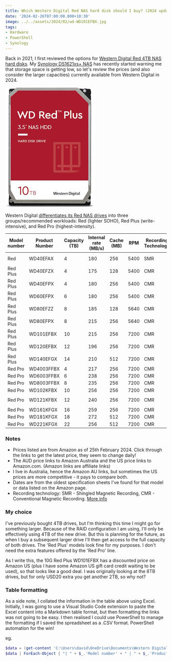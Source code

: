 ```yaml
---
title: Which Western Digital Red NAS hard disk should I buy? (2024 update)
date: '2024-02-26T07:00:00.000+10:30'
image: ../../assets/2024/02/wd-WD101EFBX.jpg
tags:
- Hardware
- PowerShell
- Synology
---
```


Back in 2021, I first reviewed the options for [Western Digital Red 4TB NAS hard disks](/2021/07/ws-red-nas-hdd.html). My [Synology DS1621xs+ NAS](/2021/04/synology-DS1621xs-review.html) has recently started warning me that storage space is getting low, so let's review the prices (and also consider the larger capacities) currently available from Western Digital in 2024.

![Western Digital WD Red Plus 10TB hard drive](../../assets/2024/02/wd-WD101EFBX.jpg)

Western Digital [differentiates its Red NAS drives](https://blog.westerndigital.com/wd-red-nas-drives/) into three groups/recommended workloads: Red (lighter SOHO), Red Plus (write-intensive), and Red Pro (highest-intensity).

| Model number | Product Number | Capacity (TB) | Internal rate (MB/s) | Cache (MB) | RPM | Recording Technology | Approx. Date | Spec sheet | Price (AUD) | Price (USD) |
|--------------|----------------|---------------|----------------------|------------|------|--------------|--------------|----------------|-------------|-------|
| Red | WD40EFAX | 4 | 180 | 256 | 5400 | SMR | Aug-20 | [Link](https://products.wdc.com/library/SpecSheet/ENG/2579-810238.pdf) | [230](https://www.amazon.com.au/Red-4TB-Hard-Drive-WD40EFAX/dp/B083XVY99B?dchild=1&keywords=WD40EFAX&qid=1626346773&s=computers&sr=1-1&th=1&linkCode=ll1&tag=flcdrg07-22&linkId=d74f62bc00a92d80a696b34cc98f54b9&language=en_AU&ref_=as_li_ss_tl) | [n/a](https://www.amazon.com/Red-4TB-Internal-Hard-Drive/dp/B083XVY99B?th=1&linkCode=ll1&tag=flcdrg0e-20&linkId=0f26c5d4d7be6c1eb61875482a35e5be&language=en_US&ref_=as_li_ss_tl) |
| Red Plus | WD40EFZX | 4 | 175 | 128 | 5400 | CMR | Jan-21 | [Link](https://documents.westerndigital.com/content/dam/doc-library/en_us../../assets/public/western-digital/product/internal-drives/wd-red-plus-hdd/product-brief-western-digital-wd-red-plus-hdd.pdf) | [257](https://www.amazon.com.au/Western-Digital-Plus-Internal-Drive-dp-B08VH8C3WZ/dp/B08VH8C3WZ?th=1&linkCode=ll1&tag=flcdrg07-22&linkId=74727ee5a46beb6f7943f833a2f00838&language=en_AU&ref_=as_li_ss_tl) | [111](https://www.amazon.com/Western-Digital-Plus-Internal-Drive/dp/B08VH8C3WZ?th=1&linkCode=ll1&tag=flcdrg0e-20&linkId=f31e48f0c116c6bbcf372e00c57a7968&language=en_US&ref_=as_li_ss_tl) |
| Red Plus | WD40EFPX | 4 | 180 | 256 | 5400 | CMR | Sep-22 | [Link](https://www.westerndigital.com/products/internal-drives/wd-red-plus-sata-3-5-hdd?sku=WD40EFPX) | [202](https://www.amazon.com.au/Western-Digital-10TB-Internal-Drive-dp-B08V13TGP4/dp/B0BDXSK2K7?th=1&linkCode=ll1&tag=flcdrg07-22&linkId=b63b9624074ab09b2cf289d64742c694&language=en_AU&ref_=as_li_ss_tl) | [n/a](https://www.amazon.com/Western-Digital-Plus-Internal-Drive/dp/B0BDXSK2K7?th=1&linkCode=ll1&tag=flcdrg0e-20&linkId=9637a9c251a77de3d05ccbbb7df490e2&language=en_US&ref_=as_li_ss_tl) |
| Red Plus | WD60EFPX | 6 | 180 | 256 | 5400 | CMR | Sep-22 | [Link](https://www.westerndigital.com/products/internal-drives/wd-red-plus-sata-3-5-hdd?sku=WD60EFPX) | [289](https://www.amazon.com.au/Western-Digital-10TB-Internal-Drive-dp-B08V13TGP4/dp/B0BDXQ61Z9?th=1&linkCode=ll1&tag=flcdrg07-22&linkId=c4b8d21953b79d713adf23511460b7c8&language=en_AU&ref_=as_li_ss_tl) | [n/a](https://www.amazon.com/Western-Digital-Plus-Internal-Drive/dp/B0BDXQ61Z9?th=1&linkCode=ll1&tag=flcdrg0e-20&linkId=85499246c43c8e95ac50fa687cbb37e8&language=en_US&ref_=as_li_ss_tl) |
| Red Plus | WD80EFZZ | 8 | 185 | 128 | 5640 | CMR | Jan-22 | [Link](https://www.westerndigital.com/products/internal-drives/wd-red-plus-sata-3-5-hdd?sku=WD80EFZZ) | [313](https://www.amazon.com.au/Western-Digital-10TB-Internal-Drive-dp-B09QQX27GM/dp/B08TZPS4QQ?th=1&linkCode=ll1&tag=flcdrg07-22&linkId=d99612013fa1b1bcb3fecc74e55f7fde&language=en_AU&ref_=as_li_ss_tl) | [n/a](https://www.amazon.com/Western-Digital-Plus-Internal-Drive/dp/B09QQX27GM?th=1&linkCode=ll1&tag=flcdrg0e-20&linkId=e7cbe45ccb3361781c70391586e74b78&language=en_US&ref_=as_li_ss_tl) |
| Red Plus | WD80EFPX | 8 | 215 | 256 | 5640 | CMR | Nov-23 | [Link](https://www.westerndigital.com/products/internal-drives/wd-red-plus-sata-3-5-hdd?sku=WD80EFPX) | [308](https://www.amazon.com.au/Western-Digital-Plus-Internal-Drive/dp/B0CMQ6SK7W?crid=9RHY7XTKL3SI&dib=eyJ2IjoiMSJ9.gkQRWHqEEwubKcMIl9604QlOTNg9dQbW3k2k8WAZ_1EsX-7HmE-JcsnSH1EH35lXMyA7kkgp6S7_AzLHelxYlrtDNJ4VcgVBqFbLVqkx8YVA6KgHtn5kxzZfxZd3Mv77ITIhu7FLOBpBSCToZPnob5gXjybWAOvLzIDNQJkXZg6NtwAJAo_zSwYVEfqsyZ_XEfJb8qVZC0MSe4W_nHAG2cKNkr7gw2_c7KyKm8QMjzlAUVYQ7OtLJUq23U4aLJHn5RoEMD0gWipwjxvYqGjSc1jTEdhpJGaif-H7p3sWgKU.ImTpzQDPyi41cqaBqHcMVLfC-Wxy13rb23vO4KeY6gk&dib_tag=se&keywords=WD80EFZZ&qid=1708837190&s=computers&sprefix=wd80efzz%2Ccomputers%2C353&sr=1-2&th=1&linkCode=ll1&tag=flcdrg07-22&linkId=e16bb7109183e849a1f392769bdd5855&language=en_AU&ref_=as_li_ss_tl) | [179](https://www.amazon.com/Western-Digital-Plus-Internal-Drive/dp/B0CMQ6SK7W?th=1&linkCode=ll1&tag=flcdrg0e-20&linkId=3c5cc0823d08c1dd87be175034c24c3e&language=en_US&ref_=as_li_ss_tl) |
| Red Plus | WD101EFBX | 10 | 215 | 256 | 7200 | CMR | Jan-20 | [Link](https://www.westerndigital.com/products/internal-drives/wd-red-plus-sata-3-5-hdd?sku=WD101EFBX) | [398](https://www.amazon.com.au/Western-Digital-10TB-Internal-Drive-dp-B08TZPS4QQ/dp/B08TZPS4QQ?th=1&linkCode=ll1&tag=flcdrg07-22&linkId=134237545e468bdb522ce2c3f361af66&language=en_AU&ref_=as_li_ss_tl) | [199](https://www.amazon.com/Western-Digital-10TB-Internal-Drive/dp/B08TZPS4QQ?th=1&linkCode=ll1&tag=flcdrg0e-20&linkId=ecbb8065e119844f0bb8828567695890&language=en_US&ref_=as_li_ss_tl) |
| Red Plus | WD120EFBX | 12 | 196 | 256 | 7200 | CMR | Jan-21 | [Link](https://www.westerndigital.com/products/internal-drives/wd-red-plus-sata-3-5-hdd?sku=WD120EFBX) | [515](https://www.amazon.com.au/Western-Digital-10TB-Internal-Drive-dp-B08V1L1WYD/dp/B08TZPS4QQ?th=1&linkCode=ll1&tag=flcdrg07-22&linkId=15a172fe41755f086ba315dbd09c33b1&language=en_AU&ref_=as_li_ss_tl) | [n/a](https://www.amazon.com/Western-Digital-12TB-Internal-Drive/dp/B08V1L1WYD?&linkCode=ll1&tag=flcdrg0e-20&linkId=4175b18c53c92165c9e6d800db4978cf&language=en_US&ref_=as_li_ss_tl) |
| Red Plus | WD140EFGX | 14 | 210 | 512 | 7200 | CMR | Jan-20 | [Link](https://www.westerndigital.com/products/internal-drives/wd-red-plus-sata-3-5-hdd?sku=WD140EFGX) | [658](https://www.amazon.com.au/Western-Digital-10TB-Internal-Drive-dp-B08V13TGP4/dp/B08TZPS4QQ?th=1&linkCode=ll1&tag=flcdrg07-22&linkId=b862770668bed956501297f0463ed777&language=en_AU&ref_=as_li_ss_tl) | [n/a](https://www.amazon.com/Western-Digital-14TB-Internal-Drive/dp/B08V13TGP4?th=1&linkCode=ll1&tag=flcdrg0e-20&linkId=f643646b1bdfa3d08cbda631f8cae94e&language=en_US&ref_=as_li_ss_tl) |
| Red Pro | WD4003FFBX | 4 | 217 | 256 | 7200 | CMR | Sep-20 | [Link](https://www.westerndigital.com/products/internal-drives/wd-red-pro-sata-hdd?sku=WD4003FFBX) | [212](https://www.amazon.com.au/4TB-Red-Pro-Hard-Drive/dp/B07B1WK3N5?dchild=1&keywords=WD4003FFBX&qid=1626346992&s=computers&sr=1-2&linkCode=ll1&tag=flcdrg07-22&linkId=77956e3b870c572e4b3b579dc502e6b9&language=en_AU&ref_=as_li_ss_tl) | [n/a](https://www.amazon.com/Western-Digital-Red-Hard-Drive/dp/B07B1WK3N5?th=1&linkCode=ll1&tag=flcdrg0e-20&linkId=a33822a4450a126eada949402eb52b27&language=en_US&ref_=as_li_ss_tl) |
| Red Pro | WD6003FFBX  | 6 | 238 | 256 | 7200 | CMR | Feb-18 | [Link](https://www.westerndigital.com/products/internal-drives/wd-red-pro-sata-hdd?sku=WD6003FFBX) | [339](https://www.amazon.com.au/4TB-Red-Pro-Hard-Drive/dp/B07B1HX5KN?dchild=1&keywords=WD4003FFBX&qid=1626346992&s=computers&sr=1-2&th=1&linkCode=ll1&tag=flcdrg07-22&linkId=8358a3cdb826115a4567937324cf29d2&language=en_AU&ref_=as_li_ss_tl) | [204](https://www.amazon.com/Western-Digital-Red-Hard-Drive/dp/B07B1HX5KN?th=1&linkCode=ll1&tag=flcdrg0e-20&linkId=1c58a85aa516335d463cb53c9c1220d7&language=en_US&ref_=as_li_ss_tl) |
| Red Pro | WD8003FFBX  | 8 | 235 | 256 | 7200 | CMR | Apr-18 | [Link](https://www.westerndigital.com/products/internal-drives/wd-red-pro-sata-hdd?sku=WD8003FFBX) | [404](https://www.amazon.com.au/4TB-Red-Pro-Hard-Drive/dp/B07D3N95GS?dchild=1&keywords=WD4003FFBX&qid=1626346992&s=computers&sr=1-2&th=1&linkCode=ll1&tag=flcdrg07-22&linkId=c75bca9d884b1085b19f9d00463b1dad&language=en_AU&ref_=as_li_ss_tl) | [229](https://www.amazon.com/Western-Digital-Red-Hard-Drive/dp/B07D3N95GS?th=1&linkCode=ll1&tag=flcdrg0e-20&linkId=ad002cd6a9e2f98b27695596a1bbfe5a&language=en_US&ref_=as_li_ss_tl) |
| Red Pro | WD102KFBX | 10 | 256 | 256 | 7200 | CMR | Jan-20 | [Link](https://www.westerndigital.com/products/internal-drives/wd-red-pro-sata-hdd?sku=WD102KFBX) | [465](https://www.amazon.com.au/4TB-Red-Pro-Hard-Drive/dp/B084F34HZ6?dchild=1&keywords=WD4003FFBX&qid=1626346992&s=computers&sr=1-2&th=1&linkCode=ll1&tag=flcdrg07-22&linkId=05baa568f88dd396b24e41190b592563&language=en_AU&ref_=as_li_ss_tl) | [269](https://www.amazon.com/Western-Digital-Red-Hard-Drive/dp/B084F34HZ6?th=1&linkCode=ll1&tag=flcdrg0e-20&linkId=4c26abef9e5706f9632f30e893dba695&language=en_US&ref_=as_li_ss_tl) |
| Red Pro | WD121KFBX | 12 | 240 | 256 | 7200 | CMR | May-19 | [Link](https://www.westerndigital.com/products/internal-drives/wd-red-pro-sata-hdd?sku=WD121KFBX) | [491](https://www.amazon.com.au/4TB-Red-Pro-Hard-Drive/dp/B07RTMPWD8?dchild=1&keywords=WD4003FFBX&qid=1626346992&s=computers&sr=1-2&th=1&linkCode=ll1&tag=flcdrg07-22&linkId=ac22910c7e7cd62d204dca7ea88834e6&language=en_AU&ref_=as_li_ss_tl) | [285](https://www.amazon.com/Western-Digital-Red-Hard-Drive/dp/B07RTMPWD8?th=1&linkCode=ll1&tag=flcdrg0e-20&linkId=32cc7e7358fe27d9894e2bc2eb45420e&language=en_US&ref_=as_li_ss_tl) |
| Red Pro | WD161KFGX | 16 | 259 | 256 | 7200 | CMR | Sep-20 | [Link](https://www.westerndigital.com/products/internal-drives/wd-red-pro-sata-hdd?sku=WD161KFGX) | [554](https://www.amazon.com.au/4TB-Red-Pro-Hard-Drive/dp/B08K3VVKSW?dchild=1&keywords=WD4003FFBX&qid=1626346992&s=computers&sr=1-2&th=1&linkCode=ll1&tag=flcdrg07-22&linkId=312b20941bfe8624860b1254c7a7e9fe&language=en_AU&ref_=as_li_ss_tl) | [308](https://www.amazon.com/Western-Digital-Red-Hard-Drive/dp/B08K3VVKSW?th=1&linkCode=ll1&tag=flcdrg0e-20&linkId=2e68016dcaf9cb5dc6d36b256e9fd2d4&language=en_US&ref_=as_li_ss_tl) |
| Red Pro | WD181KFGX | 18 | 272 | 512 | 7200 | CMR | Sep-20 | [Link](https://www.westerndigital.com/products/internal-drives/wd-red-pro-sata-hdd?sku=WD181KFGX) | [583](https://www.amazon.com.au/4TB-Red-Pro-Hard-Drive/dp/B08K3TFM92?dchild=1&keywords=WD4003FFBX&qid=1626346992&s=computers&sr=1-2&th=1&linkCode=ll1&tag=flcdrg07-22&linkId=3a51e6f5a689ce387191d9a22ab16ade&language=en_AU&ref_=as_li_ss_tl) | [342](https://www.amazon.com/Western-Digital-Red-Hard-Drive/dp/B08K3TFM92?th=1&linkCode=ll1&tag=flcdrg0e-20&linkId=720ac28855cba0a987340152c5e07234&language=en_US&ref_=as_li_ss_tl) |
| Red Pro | WD221KFGX | 22 | 256 | 512 | 7200 | CMR | Jul-22 | [Link](https://www.westerndigital.com/products/internal-drives/wd-red-pro-sata-hdd?sku=WD221KFGX) | [849](https://www.amazon.com.au/4TB-Red-Pro-Hard-Drive/dp/B0B5W1CQ8W?dchild=1&keywords=WD4003FFBX&qid=1626346992&s=computers&sr=1-2&th=1&linkCode=ll1&tag=flcdrg07-22&linkId=f0adb3d2f4b81ac3f403eb31206e3425&language=en_AU&ref_=as_li_ss_tl) | [419](https://www.amazon.com/Western-Digital-Red-Hard-Drive/dp/B0B5W1CQ8W?th=1&linkCode=ll1&tag=flcdrg0e-20&linkId=72b6963065ab066728951d069b899596&language=en_US&ref_=as_li_ss_tl) |

### Notes

- Prices listed are from Amazon as of 25th February 2024. Click through the links to get the latest price, they seem to change daily!
- The AUD price links to Amazon Australia and the US price links to Amazon.com. (Amazon links are affiliate links)
- I live in Australia, hence the Amazon AU links, but sometimes the US prices are more competitive - it pays to compare both.
- Dates are from the oldest specification sheets I've found for that model or data listed on the Amazon page.
- Recording technology: SMR - Shingled Magnetic Recording, CMR - Conventional Magnetic Recording. [More info](https://blog.westerndigital.com/dmsmr-device-managed-shingled-magnetic-recording/)

### My choice

I've previously bought 4TB drives, but I'm thinking this time I might go for something larger. Because of the RAID configuration I am using, I'll only be effectively using 4TB of the new drive. But this is planning for the future, as when I buy a subsequent larger drive I'll then get access to the full capacity of both drives. The 'Red Plus' models look fine for my purposes. I don't need the extra features offered by the 'Red Pro' line.

As I write this, the 10G Red Plus WD101EFBX has a discounted price on Amazon US (plus I have some Amazon US gift card credit waiting to be used), so that looks like a good deal. I was originally looking at the 8TB drives, but for only USD20 extra you get another 2TB, so why not?

### Table formatting

As a side note, I collated the information in the table above using Excel. Initially, I was going to use a Visual Studio Code extension to paste the Excel content into a Markdown table format, but then formatting the links was not going to be easy. I then realised I could use PowerShell to manage the formatting if I saved the spreadsheet as a .CSV format. PowerShell automation for the win!

eg.

```powershell
$data = (get-content 'C:\Users\david\OneDrive\Documents\Western Digital Hard disk costs.csv') | ConvertFrom-Csv
$data | ForEach-Object { "| " + $_.'Model number' + " | " + $_.'Product Number' + " | " + $_.'Capacity (TB)' + " | " + $_.'Internal rate (MB/s)' + " | " + $_.'Cache (MB)' + " | " + $_.RPM + " | " + $_.'Recording Technology' + " | " + $_.'Approx. Date' + " | [Link](" + $_.'Spec sheet' + ") | [" + $_.'Price (AUD)' + "](" + $_.'Amazon AU'+ ") | [" + $_.'Price (USD)' + "](" + $_.'Amazon US' + ") |" } | clip
```
